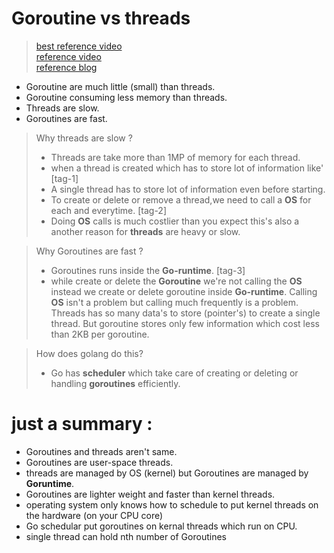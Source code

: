 # Goroutine vs threads

> [best reference video](https://youtu.be/YHRO5WQGh0k?si=DY4N2dzylzRZAerS)<br>
> [reference video](https://youtu.be/UNtSB-dprIM?si=SK9T7kIGKjJ-pmpx)<br>
> [reference blog](https://github.com/ntk148v/lets-go/blob/master/tips-notes/goroutines.md)

- Goroutine are much little (small) than threads.
- Goroutine consuming less memory than threads.
- Threads are slow.
- Goroutines are fast.
> Why threads are slow ?
> - Threads are take more than 1MP of memory for each thread. 
> - when a thread is created which has to store lot of information like'
[tag-1]
> - A single thread has to store lot of information even before starting.
> - To create or delete or remove a thread,we need to call a **OS** for each and everytime.
[tag-2]
> - Doing **OS** calls is much costlier than you expect this's also a another reason for **threads** are heavy or slow. 

> Why Goroutines are fast ?
> - Goroutines runs inside the **Go-runtime**.
[tag-3]
> - while create or delete the **Goroutine** we're not calling the **OS** instead we create or delete goroutine inside **Go-runtime**.
> Calling **OS** isn't a problem but calling much frequently is a problem.
> Threads has so many data's to store (pointer's) to create a single thread.
> But goroutine stores only few information which cost less than 2KB per goroutine.

> How does golang do this?
> - Go has **scheduler** which take care of creating or deleting or handling **goroutines** efficiently.


# just a summary :

- Goroutines and threads aren't same.
- Goroutines are user-space threads.
- threads are managed by OS (kernel) but Goroutines are managed by **Goruntime**.
- Goroutines are lighter weight and faster than kernel threads.
- operating system only knows how to schedule to put kernel threads on the hardware (on your CPU core)
- Go schedular put goroutines on kernal threads which run on CPU.
- single thread can hold nth number of Goroutines